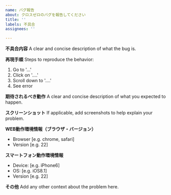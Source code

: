 ```yaml
---
name: バグ報告
about: クロスゼロのバグを報告してください
title: ''
labels: 不具合
assignees: ''

---
```


**不具合内容**
A clear and concise description of what the bug is.

**再現手順**
Steps to reproduce the behavior:
1. Go to '...'
2. Click on '....'
3. Scroll down to '....'
4. See error

**期待されるべき動作**
A clear and concise description of what you expected to happen.

**スクリーンショット**
If applicable, add screenshots to help explain your problem.

**WEB動作環境情報（ブラウザ・バージョン）**
 - Browser [e.g. chrome, safari]
 - Version [e.g. 22]

**スマートフォン動作環境情報**
 - Device: [e.g. iPhone6]
 - OS: [e.g. iOS8.1]
 - Version [e.g. 22]

**その他**
Add any other context about the problem here.
